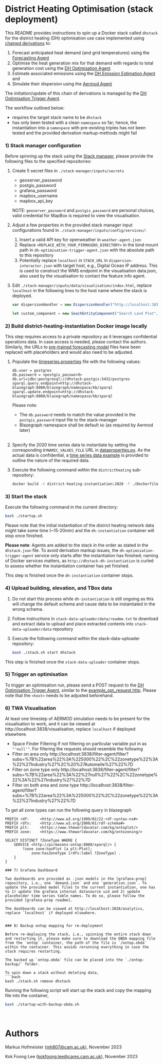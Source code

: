 # District Heating Optimisation (stack deployment)

This README provides instructions to spin up a Docker stack called `dhstack` for the district heating (DH) optimisation use case implemented using [chained derivations] to:
1) Forecast anticipated heat demand (and grid temperatures) using the [Forecasting Agent]
2) Optimise the heat generation mix for that demand with regards to total generation cost using the [DH Optimisation Agent]
3) Estimate associated emissions using the [DH Emission Estimation Agent] and
4) Simulate their dispersion using the [Aermod Agent]

The initiation/update of this chain of derivations is managed by the [DH Optimisation Trigger Agent].

The workflow outlined below:
- requires the target stack name to be `dhstack`
- has only been tested with a clean `namespace` so far; hence, the instantiation into a `namespace` with pre-existing triples has not been tested and the provided derivation markup-methods might fail

### 1) Stack manager configuration

Before spinning up the stack using the [Stack manager], please provide the following files to the specified repositories:

1) Create 5 secret files in `./stack-manager/inputs/secrets`
    - geoserver_password
    - postgis_password
    - grafana_password
    - mapbox_username
    - mapbox_api_key

    NOTE: `geoserver_password` and `postgis_password` are personal choices, valid credential for MapBox is required to view the visualisation.

2) Adjust a few properties in the provided stack manager input configurations found in `./stack-manager/inputs/config/services/`:
    1) Insert a valid API key for openweather in `weather-agent.json`
    2) Replace `<REPLACE_WITH_YOUR_PIRMASENS_DIRECTORY>` in the bind mount path in `dh-optimisation-trigger-agent.json` with the absolute path to this repository
    3) Potentially replace `localhost` in `STACK_URL` in `dispersion-interactor.json` with target host, e.g., Digital Ocean IP address. This is used to construct the WMS endpoint in the visualisation data.json, also used by the visualisation to contact the feature info agent.

3) Edit `./stack-manager/inputs/data/visualisation/index.html`, replace `localhost` in the following lines to the host name where the stack is deployed.
    ```javascript
	var dispersionHandler = new DispersionHandler("http://localhost:3838", manager);
    
	let custom_component = new SeachEntityComponent("Search Land Plot", "http://localhost:3838", MapHandler.MAP, "0.0.plots");
	```

### 2) Build district-heating-instantiation Docker image locally

This step requires access to a private repository as it leverages confidential operations data. In case access is needed, please contact the authors. Similarly, the URLs to [pre-trained forecasting model] files have been replaced with placeholders and would also need to be adjusted.

1) Populate the [timeseries.properties] file with the following values:
    ```properties
    db.user = postgres
    db.password = <postgis_password>
    db.url=jdbc:postgresql://dhstack-postgis:5432/postgres
    sparql.query.endpoint=http://dhstack-blazegraph:8080/blazegraph/namespace/kb/sparql
    sparql.update.endpoint=http://dhstack-blazegraph:8080/blazegraph/namespace/kb/sparql
    ```
    Please note:
    - The `db.password` needs to match the value provided in the `postgis_password` input file to the stack-manager
    - Blazegraph namespace shall be default `kb` (as required by Aermod later)
    <br/><br/>

2) Specify the 2020 time series data to instantiate by setting the corresponding `DYNAMIC_VALUES_FILE` URL in [dataproperties.py]. As the actual data is confidential, a [time series data example] is provided to outline the nature of the required data.

3) Execute the following command within the `districtheating` sub-repository:
    ```bash
    docker build -t district-heating-instantiation:2020 -f ./Dockerfile ..
    ```

### 3) Start the stack

Execute the following command in the current directory:
```bash
bash ./startup.sh
```
Please note that the initial instantiation of the district heating network data might take some time (~15-20min) and the `dh-instantiation` container will stop once finished.

**Please note**: Agents are added to the stack in the order as stated in the `dhstack.json` file. To avoid derivation markup issues, the `dh-optimisation-trigger-agent` service only starts after the instantiation has finished; naming of Docker services matters, as `http://dhstack-dh-instantiation` is curled to assess whether the instantiation container has yet finished.

This step is finished once the `dh-instantiation` container stops.

### 4) Upload building, elevation, and TBox data

1) Do not start this process while `dh-instantiation` is still ongoing as this will change the default schema and cause data to be instantiated in the wrong schema.

2) Follow instructions in `stack-data-uploader/data/readme.txt` to download and extract data to upload and place extracted contents into `stack-data-uploader/data` repository

3) Execute the following command within the stack-data-uploader repository:
    ```bash
    bash ./stack.sh start dhstack
    ```

This step is finished once the `stack-data-uploader` container stops.

### 5) Trigger an optimisation

To trigger an optimisation run, please send a POST request to the [DH Optimisation Trigger Agent], similar to the [example_opt_request.http]. Please note that the `<host>` needs to be adjusted beforehand.

### 6) TWA Visualisation

At least one timestep of AERMOD simulation needs to be present for the visualisation to work, and it can be viewed at http://localhost:3838/visualisation, replace `localhost` if deployed elsewhere.

- Space Finder Filtering
If not filtering on particular variable put in as `"'null'"`.
For filtering the requests should resemble the following
- Filter on area only http://localhost:3838/filter-agent/filter?subs=%7B%22area%22%3A%225000%22%2C%22zonetype%22%3A%22%27Industry%27%2C%20%27Automeile%27%22%7D
- Filter on zone type only http://localhost:3838/filter-agent/filter?subs=%7B%22area%22%3A%22%27null%27%22%2C%22zonetype%22%3A%22%27Industry%27%22%7D
- Filter on both area and zone type http://localhost:3838/filter-agent/filter?subs=%7B%22area%22%3A%225000%22%2C%22zonetype%22%3A%22%27Industry%27%22%7D

To get all zone types can run the following query in blazegraph
```sparql
PREFIX rdf:     <http://www.w3.org/1999/02/22-rdf-syntax-ns#>
PREFIX rdfs:    <http://www.w3.org/2000/01/rdf-schema#>
PREFIX plt:     <https://www.theworldavatar.com/kg/ontoplot/>
PREFIX zone:    <https://www.theworldavatar.com/kg/ontozoning/>

SELECT DISTINCT ?ZoneType WHERE {
    SERVICE <http://pirmasens-ontop:8080/sparql/> {
        ?zone zone:hasPlot [a plt:Plot];
            zone:hasZoneType [rdfs:label ?ZoneType] .
    }
} 

### 7) Grafana Dashboard

Two dashboards are provided as .json models in the [grafana-prep] repository, i.e., one `demand.json` and one `generation.json`. To update the provided model files to the current instantiation, one has to 1) update the grafana internal datasource uid and 2) update placeholder time series table names. To do so, please follow the provided [grafana-prep readme].

The dashboards can be viewed at http://localhost:3838/analytics, replace `localhost` if deployed elsewhere.


### 8) Backup ontop mapping for re-deployment

Before re-deploying the stack, i.e., spinning the entire stack down and restarting it, please make sure to download the OBDA mapping file from the `ontop` container, the path of the file is `/ontop.obda` within the container. This avoids rerunning everything in case the stack requires restarting.

The backed up `ontop.obda` file can be placed into the `./ontop-backup/` folder.

To spin down a stack without deleting data, 
```bash
bash ./stack.sh remove dhstack
```

Running the following script will start up the stack and copy the mapping file into the container,
```bash
bash ./startup-with-backup-obda.sh
```


&nbsp;
# Authors #
Markus Hofmeister (mh807@cam.ac.uk), November 2023

Kok Foong Lee (kokfoong.lee@cares.cam.ac.uk), November 2023


<!-- Links -->
[time series data example]: ./dh-instantiation/timeseries_data_example.csv
[pre-trained forecasting model]: ./dh-optimisation-trigger-agent-inputs/triples/fc_models.ttl
[example_opt_request.http]: ./http-request/example_opt_request.http
[grafana-prep]: ./stack-manager/inputs/data/grafana-prep
[grafana-prep readme]: ./stack-manager/inputs/data/grafana-prep/readme.txt

[chained derivations]: https://lucid.app/publicSegments/view/8dfdf102-bb7d-47de-bb52-c22d86a50bcf/image.jpeg
<!-- markdown-link-check-disable -->
<!-- These links are dead, files should be replaced and linked -->
[timeseries.properties]: https://github.com/cambridge-cares/pirmasens/blob/main/districtheating/resources/timeseries.properties
[dataproperties.py]: https://github.com/cambridge-cares/pirmasens/blob/main/districtheating/resources/dataproperties.py
<!-- markdown-link-check-enable-->

<!-- Agent -->
[Forecasting Agent]: https://github.com/cambridge-cares/TheWorldAvatar/tree/main/Agents/ForecastingAgent
[DH Optimisation Agent]: https://github.com/cambridge-cares/TheWorldAvatar/tree/main/Agents/DistrictHeatingOptimisationAgent
[DH Emission Estimation Agent]: https://github.com/cambridge-cares/TheWorldAvatar/tree/main/Agents/DistrictHeatingEmissionEstimationAgent
[Aermod Agent]: https://github.com/cambridge-cares/TheWorldAvatar/tree/main/JPS_VIRTUALSENSOR/AermodAgent
[DH Optimisation Trigger Agent]: https://github.com/cambridge-cares/TheWorldAvatar/tree/main/Agents/DistrictHeatingOptimisationTriggerAgent
[Stack manager]: https://github.com/TheWorldAvatar/stack/tree/main/stack-manager/README.md
